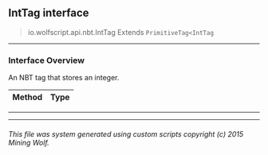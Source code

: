 ## IntTag __interface__

>io.wolfscript.api.nbt.IntTag
>Extends `PrimitiveTag<IntTag`

---

### Interface Overview

An NBT tag that stores an integer.

Method | Type   
--- | :--- 



---

---


###### This file was system generated using custom scripts copyright (c) 2015 Mining Wolf.
	

